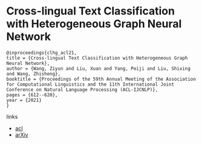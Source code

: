 # Cross-lingual Text Classification with Heterogeneous Graph Neural Network

```
@inproceedings{clhg_acl21,
title = {Cross-lingual Text Classification with Heterogeneous Graph Neural Network},
author = {Wang, Ziyun and Liu, Xuan and Yang, Peiji and Liu, Shixing and Wang, Zhisheng},
booktitle = {Proceedings of the 59th Annual Meeting of the Association for Computational Linguistics and the 11th International Joint Conference on Natural Language Processing (ACL-IJCNLP)},
pages = {612--620},
year = {2021}
}
```

links
- [acl](https://aclanthology.org/2021.acl-short.78)
- [arXiv](https://arxiv.org/abs/2105.11246)
